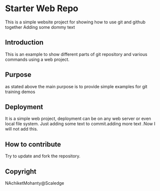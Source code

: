 # Starter Web Repo
This is a simple website project for showing how to use git and github together
Adding some dommy text


## Introduction
This is an example to show different parts of git repository and various commands using a web project.


## Purpose
as stated above the main purpose is to provide simple examples for git training demos


## Deployment
It is a simple web project, deployment can be on any web server or even local file system.
Just adding some text to commit.adding more text .Now I will not add this.


## How to contribute
Try to update and fork the repository.

## Copyright
NAchiketMohanty@Scaledge